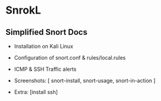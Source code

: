 # SnrokL # 

## Simplified Snort Docs ##

- Installation on Kali Linux

- Configuration of snort.conf & rules/local.rules

- ICMP & SSH Traffic alerts

- Screenshots: [
		snort-install, 
		snort-usage, 
		snort-in-action
		]


- Extra: [install ssh]
